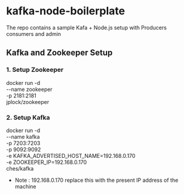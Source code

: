 # kafka-node-boilerplate

The repo contains a sample Kafa + Node.js setup with Producers consumers and admin

## Kafka and Zookeeper Setup

### 1. Setup Zookeeper

docker run -d \
--name zookeeper \
-p 2181:2181 \
jplock/zookeeper

### 2. Setup Kafka

docker run -d \
--name kafka \
-p 7203:7203 \
-p 9092:9092 \
-e KAFKA_ADVERTISED_HOST_NAME=192.168.0.170 \
-e ZOOKEEPER_IP=192.168.0.170 \
ches/kafka

- Note : 192.168.0.170 replace this with the present IP address of the machine
